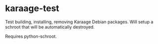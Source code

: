 # karaage-test

Test building, installing, removing Karaage Debian packages. Will setup a schroot that will be automatically destroyed.

Requires python-schroot.

